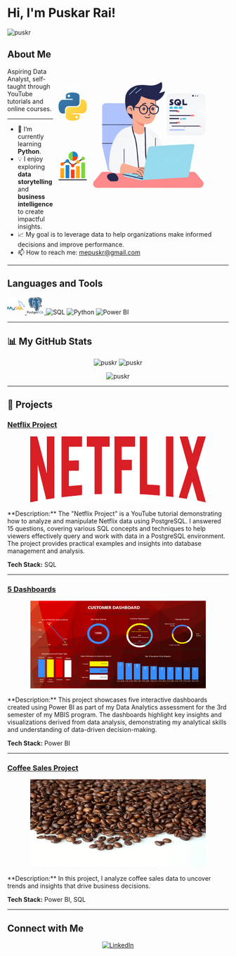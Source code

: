 #  Hi, I'm Puskar Rai!

<p align="left">
    <img src="https://komarev.com/ghpvc/?username=puskr&label=Profile%20views&color=0e75b6&style=flat" alt="puskr" />
</p>

<img align="right" alt="Coding" width="400" src="https://github.com/puskr/puskr/blob/main/puskarr.gif">

##  About Me
Aspiring Data Analyst, self-taught through YouTube tutorials and online courses.

---

- 🌱 I’m currently learning **Python**.
- 💡 I enjoy exploring **data storytelling** and **business intelligence** to create impactful insights.
- 📈 My goal is to leverage data to help organizations make informed decisions and improve performance.
- 📫 How to reach me: [mepuskr@gmail.com](mailto:mepuskr@gmail.com)

---

##  Languages and Tools
<div>
    <a href="https://www.mysql.com/" target="_blank" rel="noreferrer"> 
        <img src="https://raw.githubusercontent.com/devicons/devicon/master/icons/mysql/mysql-original-wordmark.svg" alt="mysql" width="40" height="40"/> 
    </a>
    <a href="https://www.postgresql.org" target="_blank" rel="noreferrer"> 
        <img src="https://raw.githubusercontent.com/devicons/devicon/master/icons/postgresql/postgresql-original-wordmark.svg" alt="postgresql" width="40" height="40"/> 
    </a>
    <img src="https://img.icons8.com/color/48/000000/sql.png" alt="SQL" width="40" height="40" />
    <img src="https://img.icons8.com/color/48/000000/python.png" alt="Python" width="40" height="40" />
    <img src="https://img.icons8.com/color/48/000000/power-bi.png" alt="Power BI" width="40" height="40" />
</div>

---

## 📊 My GitHub Stats
<p align="center">
    <img align="center" src="https://github-readme-stats.vercel.app/api?username=puskr&show_icons=true&locale=en" alt="puskr" />
    <img align="center" src="https://github-readme-streak-stats.herokuapp.com/?user=puskr&" alt="puskr" />
</p>

<p align="center">
    <img src="https://github-readme-stats.vercel.app/api/top-langs?username=puskr&show_icons=true&locale=en&layout=compact" alt="puskr" />
</p>

---
## 📂 Projects

### [Netflix Project](https://github.com/puskr/netflix_project)
<p align="center">
    <a href="https://github.com/puskr/netflix_project" target="_blank">
        <img src="https://github.com/puskr/netflix_project/blob/main/Netflix_2015_logo.svg.png" alt="Netflix Project" width="400" height="150" />
    </a>
</p>
**Description:**  
The "Netflix Project" is a YouTube tutorial demonstrating how to analyze and manipulate Netflix data using PostgreSQL. I answered 15 questions, covering various SQL concepts and techniques to help viewers effectively query and work with data in a PostgreSQL environment. The project provides practical examples and insights into database management and analysis.

**Tech Stack:** SQL

---

### [5 Dashboards](https://github.com/puskr/Data-Analytics-Assessment-3rd-Sem/tree/main)
<p align="center">
    <img src="https://github.com/puskr/Data-Analytics-Assessment-3rd-Sem/blob/main/CUSTOMER%20DASHBOARD.png" alt="5 Dashboards" width="400" height="200" />
</p>
**Description:**  
This project showcases five interactive dashboards created using Power BI as part of my Data Analytics assessment for the 3rd semester of my MBIS program. The dashboards highlight key insights and visualizations derived from data analysis, demonstrating my analytical skills and understanding of data-driven decision-making.

**Tech Stack:** Power BI

---

### [Coffee Sales Project](https://github.com/puskr/Coffee-Sales-Project)
<p align="center">
    <img src="https://github.com/puskr/Coffee-Sales-Project/blob/main/coffee-background-coffee-beans-pause-preview.jpg" alt="Coffee Sales Project" width="400" height="200" />
</p>
**Description:**  
In this project, I analyze coffee sales data to uncover trends and insights that drive business decisions.

**Tech Stack:** Power BI, SQL

---

## Connect with Me
<p align="center">
    <a href="https://www.linkedin.com/in/puskarrai/">
        <img src="https://img.icons8.com/fluent/48/000000/linkedin.png" alt="LinkedIn" />
    </a>
</p>


